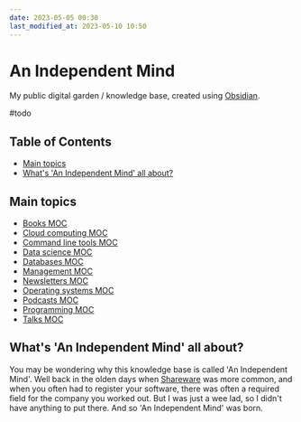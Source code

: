 ```yaml
---
date: 2023-05-05 00:30
last_modified_at: 2023-05-10 10:50
---
```


# An Independent Mind

My public digital garden / knowledge base, created using [Obsidian](https://obsidian.md/).

#todo

## Table of Contents

<!-- toc -->

- [Main topics](#main-topics)
- [What's 'An Independent Mind' all about?](#whats-an-independent-mind-all-about)

<!-- tocstop -->

## Main topics

- [Books MOC](Books%20MOC.md)
- [Cloud computing MOC](Cloud%20computing%20MOC.md)
- [Command line tools MOC](Command%20line%20tools%20MOC.md)
- [Data science MOC](Data%20science%20MOC.md)
- [Databases MOC](Databases%20MOC.md)
- [Management MOC](Management%20MOC.md)
- [Newsletters MOC](Newsletters%20MOC.md)
- [Operating systems MOC](Operating%20systems%20MOC.md)
- [Podcasts MOC](Podcasts%20MOC.md)
- [Programming MOC](Programming%20MOC.md)
- [Talks MOC](Talks%20MOC.md)

## What's 'An Independent Mind' all about?

You may be wondering why this knowledge base is called 'An Independent Mind'.
Well back in the olden days when [Shareware](https://en.wikipedia.org/wiki/Shareware) was more common,
and when you often had to register your software, there was often a required field for the company you worked out.
But I was just a wee lad, so I didn't have anything to put there.
And so 'An Independent Mind' was born.

<!-- FIXME:

```query
tag: #programming-languages
```

-->
